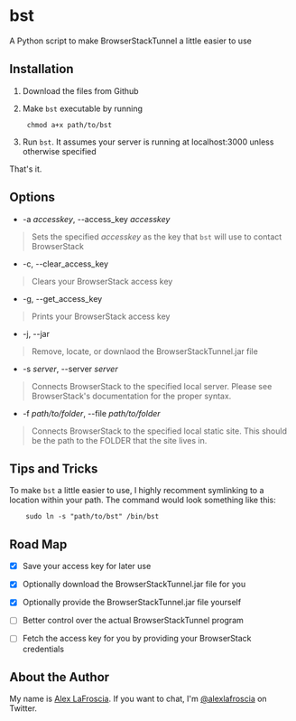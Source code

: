 bst
===

A Python script to make BrowserStackTunnel a little easier to use

## Installation

1. Download the files from Github
2. Make `bst` executable by running

        chmod a+x path/to/bst
        
3. Run `bst`.  It assumes your server is running at localhost:3000 unless otherwise specified

That's it.

## Options

+ -a *accesskey*, --access_key *accesskey*

> Sets the specified *accesskey* as the key that `bst` will use to contact BrowserStack

+ -c, --clear_access_key

> Clears your BrowserStack access key

+ -g, --get_access_key

> Prints your BrowserStack access key

+ -j, --jar

> Remove, locate, or downlaod the BrowserStackTunnel.jar file

+ -s *server*, --server *server*

> Connects BrowserStack to the specified local server. Please see BrowserStack's documentation for the proper syntax.

+ -f *path/to/folder*, --file *path/to/folder*

> Connects BrowserStack to the specified local static site.  This should be the path to the FOLDER that the site lives in.

## Tips and Tricks

To make `bst` a little easier to use, I highly recomment symlinking to a location within your path.  The command would look something like this:

        sudo ln -s "path/to/bst" /bin/bst


## Road Map

- [x] Save your access key for later use
- [x] Optionally download the BrowserStackTunnel.jar file for you
- [x] Optionally provide the BrowserStackTunnel.jar file yourself
- [ ] Better control over the actual BrowserStackTunnel program
- [ ] Fetch the access key for you by providing your BrowserStack credentials


## About the Author

My name is [Alex LaFroscia](http://alexlafroscia.com).
If you want to chat, I'm [@alexlafroscia](http://twitter.com/alexlafroscia) on Twitter.
